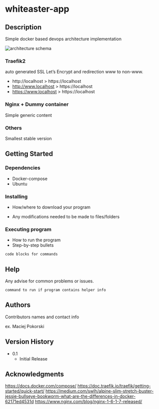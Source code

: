 # whiteaster-app

## Description

Simple docker based devops architecture implementation

![architecture schema](https://i.imgur.com/dFkpp60.png)

### Traefik2
auto generated SSL
Let’s Encrypt and redirection www to non-www.
- http://localhost > https://localhost
- http://www.localhost > https://localhost
- https://www.localhost > https://localhost

### Nginx + Dummy container
Simple generic content

### Others
Smallest stable version

## Getting Started

### Dependencies

* Docker-compose
* Ubuntu

### Installing


* How/where to download your program

* Any modifications needed to be made to files/folders

### Executing program

* How to run the program
* Step-by-step bullets
```
code blocks for commands
```

## Help

Any advise for common problems or issues.
```
command to run if program contains helper info
```

## Authors

Contributors names and contact info

ex. Maciej Pokorski  

## Version History

* 0.1
    * Initial Release

## Acknowledgments
https://docs.docker.com/compose/
https://doc.traefik.io/traefik/getting-started/quick-start/
https://medium.com/swlh/alpine-slim-stretch-buster-jessie-bullseye-bookworm-what-are-the-differences-in-docker-62171ed4531d
https://www.nginx.com/blog/nginx-1-6-1-7-released/
